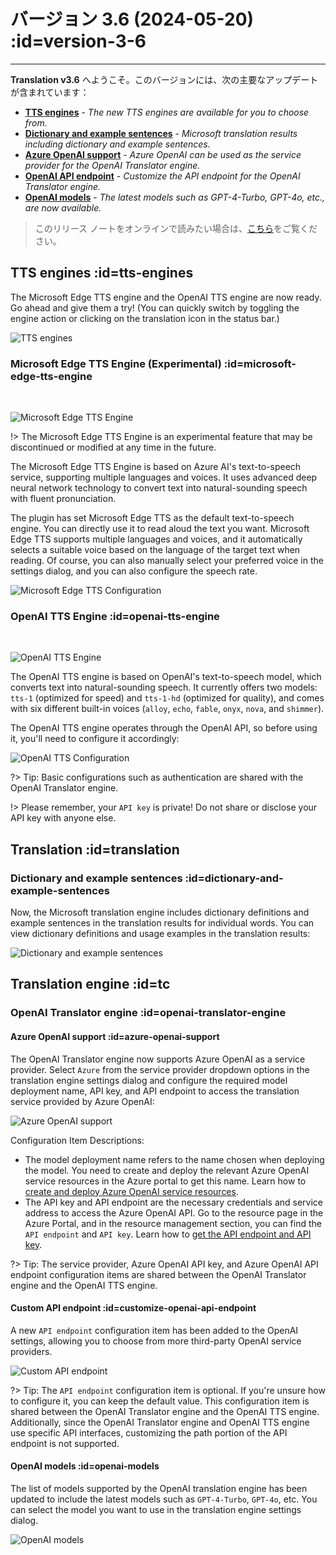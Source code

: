 # バージョン 3.6 (2024-05-20) :id=version-3-6

---

**Translation v3.6** へようこそ。このバージョンには、次の主要なアップデートが含まれています：

- [**TTS engines**](#tts-engines) - _The new TTS engines are available for you to choose from._
- [**Dictionary and example sentences**](#dictionary-and-example-sentences) - _Microsoft translation results including dictionary and example sentences._
- [**Azure OpenAI support**](#azure-openai-support) - _Azure OpenAI can be used as the service provider for the OpenAI Translator engine._
- [**OpenAI API endpoint**](#customize-openai-api-endpoint) - _Customize the API endpoint for the OpenAI Translator engine._
- [**OpenAI models**](#openai-models) - _The latest models such as GPT-4-Turbo, GPT-4o, etc., are now available._

> このリリース ノートをオンラインで読みたい場合は、[こちら](#/ja/updates ':ignore :target=_blank')をご覧ください。

<div class="sponsor-container"></div>

## TTS engines :id=tts-engines

The Microsoft Edge TTS engine and the OpenAI TTS engine are now ready. Go ahead and give them a try!
(You can quickly switch by toggling the engine action or clicking on the translation icon in the status bar.)

![TTS engines](/en/updates/img/v3_6/tts_engines.png)

### Microsoft Edge TTS Engine (Experimental) :id=microsoft-edge-tts-engine

<br/>

![Microsoft Edge TTS Engine](/en/updates/img/v3_6/microsoft_edge_tts_logo.svg ':size=x60')

!> The Microsoft Edge TTS Engine is an experimental feature that may be discontinued or
modified at any time in the future.

The Microsoft Edge TTS Engine is based on Azure AI's text-to-speech service, supporting multiple languages and voices.
It uses advanced deep neural network technology to convert text into natural-sounding speech with fluent pronunciation.

The plugin has set Microsoft Edge TTS as the default text-to-speech engine.
You can directly use it to read aloud the text you want. Microsoft Edge TTS supports multiple languages and voices,
and it automatically selects a suitable voice based on the language of the target text when reading.
Of course, you can also manually select your preferred voice in the settings dialog,
and you can also configure the speech rate.

![Microsoft Edge TTS Configuration](/en/updates/img/v3_6/microsoft_edge_tts.png)

### OpenAI TTS Engine :id=openai-tts-engine

<br/>

![OpenAI TTS Engine](/img/openai_logo.svg ':size=x60')

The OpenAI TTS engine is based on OpenAI's text-to-speech model, which converts text into natural-sounding speech.
It currently offers two models: `tts-1` (optimized for speed) and `tts-1-hd` (optimized for quality),
and comes with six different built-in voices (`alloy`, `echo`, `fable`, `onyx`, `nova`, and `shimmer`).

The OpenAI TTS engine operates through the OpenAI API, so before using it, you'll need to configure it accordingly:

![OpenAI TTS Configuration](/en/updates/img/v3_6/openai_tts.png)

?> Tip: Basic configurations such as authentication are shared with the OpenAI Translator engine.

!> Please remember, your `API key` is private! Do not share or disclose your API key with anyone else.

## Translation :id=translation

### Dictionary and example sentences :id=dictionary-and-example-sentences

Now, the Microsoft translation engine includes dictionary definitions
and example sentences in the translation results for individual words.
You can view dictionary definitions and usage examples in the translation results:

![Dictionary and example sentences](/en/updates/img/v3_6/microsoft_translatoin.png)

## Translation engine :id=tc

### OpenAI Translator engine :id=openai-translator-engine

#### Azure OpenAI support :id=azure-openai-support

The OpenAI Translator engine now supports Azure OpenAI as a service provider.
Select `Azure` from the service provider dropdown options in the translation engine settings dialog
and configure the required model deployment name, API key,
and API endpoint to access the translation service provided by Azure OpenAI:

![Azure OpenAI support](/en/updates/img/v3_6/azure_openai.png)

Configuration Item Descriptions:

- The model deployment name refers to the name chosen when deploying the model.
You need to create and deploy the relevant Azure OpenAI service resources in the Azure portal to get this name.
Learn how to [create and deploy Azure OpenAI service resources](https://learn.microsoft.com/en-us/azure/ai-services/openai/how-to/create-resource?pivots=web-portal).
- The API key and API endpoint are the necessary credentials and service address to access the Azure OpenAI API.
Go to the resource page in the Azure Portal, and in the resource management section,
you can find the `API endpoint` and `API key`.
Learn how to [get the API endpoint and API key](https://learn.microsoft.com/en-us/azure/ai-services/openai/chatgpt-quickstart?pivots=rest-api).

?> Tip: The service provider, Azure OpenAI API key, and Azure OpenAI API endpoint configuration items are shared
between the OpenAI Translator engine and the OpenAI TTS engine.

#### Custom API endpoint :id=customize-openai-api-endpoint

A new `API endpoint` configuration item has been added to the OpenAI settings,
allowing you to choose from more third-party OpenAI service providers.

![Custom API endpoint](/en/updates/img/v3_6/openai_endpoint.png)

?> Tip: The `API endpoint` configuration item is optional. If you're unsure how to configure it, you can keep
the default value. This configuration item is shared between the OpenAI Translator engine and the OpenAI TTS engine.
Additionally, since the OpenAI Translator engine and OpenAI TTS engine use specific API interfaces,
customizing the path portion of the API endpoint is not supported.

#### OpenAI models :id=openai-models

The list of models supported by the OpenAI translation engine has been updated to include the latest models such as
`GPT-4-Turbo`, `GPT-4o`, etc. You can select the model you want to use in the translation engine settings dialog.

![OpenAI models](/en/updates/img/v3_6/openai_models.png)